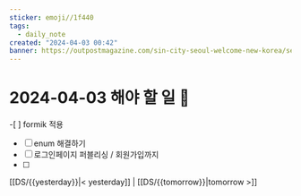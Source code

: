 ```yaml
---
sticker: emoji//1f440
tags:
  - daily_note
created: "2024-04-03 00:42"
banner: https://outpostmagazine.com/sin-city-seoul-welcome-new-korea/seoul-skyline-photo/
---
```

# 2024-04-03 해야 할 일 🎈

​-[ ] formik 적용
- [ ] enum 해결하기
- [ ] 로그인페이지 퍼블리싱 / 회원가입까지
- [ ] 

[[DS/{{yesterday}}|< yesterday]] | [[DS/{{tomorrow}}|tomorrow >]]
